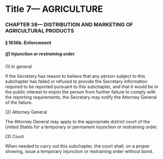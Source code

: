 
# Title 7— AGRICULTURE
### CHAPTER 38— DISTRIBUTION AND MARKETING OF AGRICULTURAL PRODUCTS
#### § 1636b. Enforcement
##### (f) Injunction or restraining order

(1) In general

If the Secretary has reason to believe that any person subject to this subchapter has failed or refused to provide the Secretary information required to be reported pursuant to this subchapter, and that it would be in the public interest to enjoin the person from further failure to comply with the reporting requirements, the Secretary may notify the Attorney General of the failure.

(2) Attorney General

The Attorney General may apply to the appropriate district court of the United States for a temporary or permanent injunction or restraining order.

(3) Court

When needed to carry out this subchapter, the court shall, on a proper showing, issue a temporary injunction or restraining order without bond.
